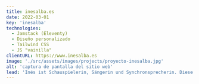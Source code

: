 ```yaml
---
title: inesalba.es
date: 2022-03-01
key: 'inesalba'
technologies:
  - Jamstack (Eleventy)
  - Diseño personalizado
  - Tailwind CSS
  - JS "vainilla"
clientURL: https://www.inesalba.es
image: './src/assets/images/projects/proyecto-inesalba.jpg'
alt: 'captura de pantalla del sitio web'
lead: 'Inés ist Schauspielerin, Sängerin und Synchronsprecherin. Diese Vielseitigkeit sollte auch die Webseite darstellen. Zugleich sollte sie die Wandelbarkeit der Schauspielerin widerspiegeln, weshalb sie eine klare und schlichte Struktur aufweist. Inés ist ein lebensfroher und positiver Mensch, es ist einfach mit ihr zusammenzuarbeiten. Auch das wird durch kleine verspielte Akzente und Farben eingefangen.'
---
```

